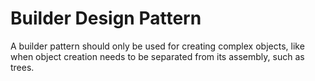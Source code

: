 # Builder Design Pattern
 A builder pattern should only be used for creating complex objects, like when object creation needs to be separated from its assembly, such as trees.
